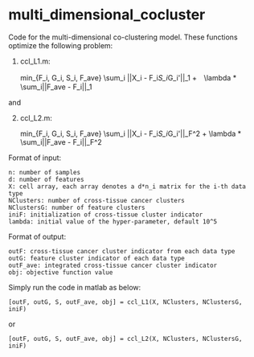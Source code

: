 # multi_dimensional_cocluster

Code for the multi-dimensional co-clustering model.
These functions optimize the following problem:

1) ccl_L1.m:

    min_{F_i, G_i, S_i, F_ave} \sum_i ||X_i - F_i*S_i*G_i'||_1 +　\lambda * \sum_i||F_ave - F_i||_1
    
and

2) ccl_L2.m:

    min_{F_i, G_i, S_i, F_ave} \sum_i ||X_i - F_i*S_i*G_i'||_F^2 + \lambda * \sum_i||F_ave - F_i||_F^2

Format of input:

    n: number of samples
    d: number of features
    X: cell array, each array denotes a d*n_i matrix for the i-th data type
    NClusters: number of cross-tissue cancer clusters
    NClustersG: number of feature clusters
    iniF: initialization of cross-tissue cluster indicator
    lambda: initial value of the hyper-parameter, default 10^5

Format of output:

    outF: cross-tissue cancer cluster indicator from each data type
    outG: feature cluster indicator of each data type
    outF_ave: integrated cross-tissue cancer cluster indicator
    obj: objective function value
    
Simply run the code in matlab as below:

    [outF, outG, S, outF_ave, obj] = ccl_L1(X, NClusters, NClustersG, iniF)

or

    [outF, outG, S, outF_ave, obj] = ccl_L2(X, NClusters, NClustersG, iniF)
